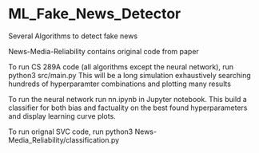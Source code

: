 # ML_Fake_News_Detector
Several Algorithms to detect fake news

News-Media-Reliability contains original code from paper

To run CS 289A code (all algorithms except the neural network), run python3 src/main.py
This will be a long simulation exhaustively searching hundreds of hyperparamter combinations and plotting many results

To run the neural network run nn.ipynb in Jupyter notebook.
This build a classifier for both bias and factuality on the best found hyperparameters and display learning curve plots.

To run orignal SVC code, run python3 News-Media_Reliability/classification.py


